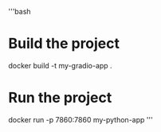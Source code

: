 '''bash
# Build the project
docker build -t my-gradio-app .

# Run the project
docker run -p 7860:7860 my-python-app
'''